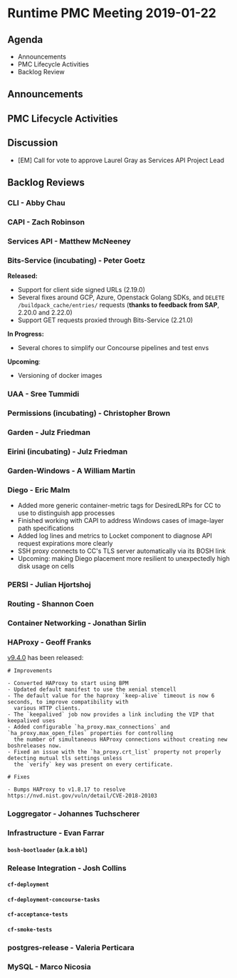 # Runtime PMC Meeting 2019-01-22

## Agenda

* Announcements
* PMC Lifecycle Activities
* Backlog Review


## Announcements


## PMC Lifecycle Activities


## Discussion

- [EM] Call for vote to approve Laurel Gray as Services API Project Lead


## Backlog Reviews

### CLI - Abby Chau


### CAPI - Zach Robinson


### Services API - Matthew McNeeney


### Bits-Service (incubating) - Peter Goetz

**Released:**
- Support for client side signed URLs (2.19.0)
- Several fixes around GCP, Azure, Openstack Golang SDKs, and  `DELETE /buildpack_cache/entries/` requests (**thanks to feedback from SAP**, 2.20.0 and 2.22.0)
- Support GET requests proxied through Bits-Service (2.21.0)

**In Progress:**
- Several chores to simplify our Concourse pipelines and test envs

**Upcoming**:
- Versioning of docker images


### UAA - Sree Tummidi


### Permissions (incubating) - Christopher Brown


### Garden - Julz Friedman


### Eirini (incubating) - Julz Friedman


### Garden-Windows - A William Martin


### Diego - Eric Malm

- Added more generic container-metric tags for DesiredLRPs for CC to use to distinguish app processes
- Finished working with CAPI to address Windows cases of image-layer path specifications
- Added log lines and metrics to Locket component to diagnose API request expirations more clearly
- SSH proxy connects to CC's TLS server automatically via its BOSH link
- Upcoming: making Diego placement more resilient to unexpectedly high disk usage on cells


### PERSI - Julian Hjortshoj


### Routing - Shannon Coen


### Container Networking - Jonathan Sirlin


### HAProxy - Geoff Franks

[v9.4.0](https://github.com/cloudfoundry-community/haproxy-boshrelease/releases) has been released:
```
# Improvements

- Converted HAProxy to start using BPM
- Updated default manifest to use the xenial stemcell
- The default value for the haproxy `keep-alive` timeout is now 6 seconds, to improve compatibility with
  various HTTP clients.
- The `keepalived` job now provides a link including the VIP that keepalived uses
- Added configurable `ha_proxy.max_connections` and `ha_proxy.max_open_files` properties for controlling
  the number of simultaneous HAProxy connections without creating new boshreleases now.
- Fixed an issue with the `ha_proxy.crt_list` property not properly detecting mutual tls settings unless
  the `verify` key was present on every certificate.

# Fixes

- Bumps HAProxy to v1.8.17 to resolve https://nvd.nist.gov/vuln/detail/CVE-2018-20103
```

### Loggregator - Johannes Tuchscherer


### Infrastructure - Evan Farrar

#### `bosh-bootloader` (a.k.a `bbl`)


### Release Integration - Josh Collins

#### `cf-deployment`


#### `cf-deployment-concourse-tasks`


#### `cf-acceptance-tests`


#### `cf-smoke-tests`


### postgres-release - Valeria Perticara


### MySQL - Marco Nicosia
